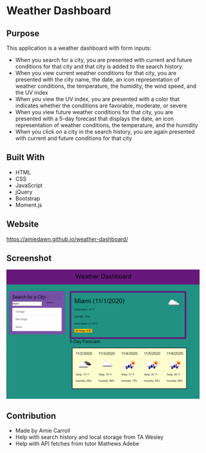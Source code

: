 # Weather Dashboard

## Purpose
This application is a weather dashboard with form inputs: 
* When you search for a city, you are presented with current and future conditions for that city and that city is added to the search history. 
* When you view current weather conditions for that city, you are presented with the city name, the date, an icon representation of weather conditions, the temperature, the humidity, the wind speed, and the UV index
* When you view the UV index, you are presented with a color that indicates whether the conditions are favorable, moderate, or severe
* When you view future weather conditions for that city, you are presented with a 5-day forecast that displays the date, an icon representation of weather conditions, the temperature, and the humidity
* When you click on a city in the search history, you are again presented with current and future conditions for that city

## Built With
* HTML
* CSS
* JavaScript
* jQuery
* Bootstrap
* Moment.js

## Website
https://amiedawn.github.io/weather-dashboard/

## Screenshot
![Screenshot](/assets/images/screenshot.png)

## Contribution
* Made by Amie Carroll
* Help with search history and local storage from TA Wesley
* Help with API fetches from tutor Mathews Adebe